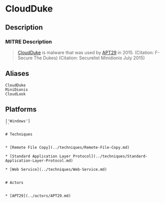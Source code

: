 
# CloudDuke

## Description

### MITRE Description

> [CloudDuke](https://attack.mitre.org/software/S0054) is malware that was used by [APT29](https://attack.mitre.org/groups/G0016) in 2015. (Citation: F-Secure The Dukes) (Citation: Securelist Minidionis July 2015)

## Aliases

```
CloudDuke
MiniDionis
CloudLook
```

## Platforms

```
['Windows']
``

# Techniques


* [Remote File Copy](../techniques/Remote-File-Copy.md)

* [Standard Application Layer Protocol](../techniques/Standard-Application-Layer-Protocol.md)
    
* [Web Service](../techniques/Web-Service.md)
    

# Actors


* [APT29](../actors/APT29.md)

